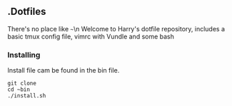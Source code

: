 ## .Dotfiles

There's no place like `~`\n
Welcome to Harry's dotfile repository, includes a basic tmux config file, vimrc with Vundle and some bash 

### Installing

Install file cam be found in the bin file.

```
git clone
cd ~bin
./install.sh
```
